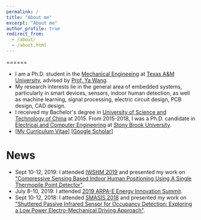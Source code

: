 ```yaml
---
permalink: /
title: "About me"
excerpt: "About me"
author_profile: true
redirect_from: 
  - /about/
  - /about.html
---
```


======
* I am a Ph.D. student in the [Mechanical Engineeing](https://engineering.tamu.edu/mechanical/index.html) at [Texas A&M University](https://www.tamu.edu/), advised by [Prof. Ya Wang](https://engineering.tamu.edu/mechanical/profiles/wang-ya.html).
* My research interests lie in the general area of embedded systems, particularly in smart devices, sensors, indoor human detection, as well as machine learning, signal processing, electric circuit design, PCB design, CAD design.
* I received my Bachelor's degree in [University of Science and Technology of China](https://en.ustc.edu.cn/) at 2015. From 2015-2018, I was a Ph.D. candidate in [Electrical and Computer Engineering](https://www.stonybrook.edu/electrical/) at [Stony Brook University](https://www.stonybrook.edu/). 
* [[My Curriculum Vitae](http://libowu.com/files/libowu_cv.pdf)]
[[Google Scholar](https://scholar.google.com/citations?user=UbxNphYAAAAJ&hl=en&authuser=1)]

News
======
* Sept 10-12, 2019: I attended [IWSHM 2019](http://web.stanford.edu/group/sacl/workshop/IWSHM2019/index.html) and presented my work on ["Compressive Sensing Based Indoor Human Positioning Using A Single Thermopile Point Detector"](http://libowu.com/files/IWSHM2019.pdf).
* July 8-10, 2019: I attended [2019 ARPA-E Energy Innovation Summit](https://www.arpae-summit.com/).
* Sept 10-12, 2018: I attended [SMASIS 2018](https://event.asme.org/SMASIS) and presented my work on ["Shuttered Passive Infrared Sensor for Occupancy Detection:
Exploring a Low Power Electro-Mechanical Driving Approach"](http://libowu.com/files/SMASIS2018.pdf).
